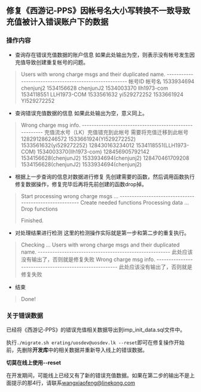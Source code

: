 ## 修复《西游记-PPS》因帐号名大小写转换不一致导致充值被计入错误账户下的数据

### 操作内容

* 查询存在错误充值数据的账户信息
  如果此处输出为空，则表示没有帐号发生因充值导致创建重复帐号的问题。
>    Users with wrong charge msgs and their duplicated name.
>    \-\-\-\-\-\-\-\-\-\-\-\-\-\-\-\-\-\-\-\-\-\-\-\-\-\-\-\-\-\-\-\-\-\-\-\-\-\-\-\-\-\-\-\-\-\-\-\-\-\-\-\-\-\-\-
>    帐号ID     帐号名
>    1533934694 chenjunj2
>    1534156628 chenjunJ2
>    1534003370 llh1973-com
>    1534118551 LLH1973-COM
>    1533561632 yi529272252
>    1533661924 YI529272252

* 查询错误充值数据的信息
  如果此处输出为空，意义同上。
>    Wrong charge msg info.
>    \-\-\-\-\-\-\-\-\-\-\-\-\-\-\-\-\-\-\-\-\-\-\-\-\-\-\-\-\-\-\-\-\-\-\-\-\-\-\-\-\-\-\-\-\-\-\-\-\-\-\-\-\-\-\-
>    充值流水号（LK）充值错充到此帐号         需要将充值迁移到此帐号
>    128291286246572 1533661924(YI529272252)  1533561632(yi529272252)
>    128430163234012 1534118551(LLH1973-COM)  1534003370(llh1973-com)
>    128456905792142 1534156628(chenjunJ2)    1533934694(chenjunj2)
>    128470461709208 1534156628(chenjunJ2)    1533934694(chenjunj2)

* 根据上一步查询的信息对数据进行修复
  先创建需要的函数，然后调用函数执行修复数据操作，修复完毕后再将先前创建的函数drop掉。
>    Start processing wrong charge msgs ...
>    \-\-\-\-\-\-\-\-\-\-\-\-\-\-\-\-\-\-\-\-\-\-\-\-\-\-\-\-\-\-\-\-\-\-\-\-\-\-\-\-\-\-\-\-\-\-\-\-\-\-\-\-\-\-\-
>    Create needed functions
>    Processing data ...
>    Drop functions
>    
>    Finished.

* 对处理结果进行检测
  这里的检测操作实际就是第一步和第二步的重复执行。
>    Checking ...
>    Users with wrong charge msgs and their duplicated name.
>    \-\-\-\-\-\-\-\-\-\-\-\-\-\-\-\-\-\-\-\-\-\-\-\-\-\-\-\-\-\-\-\-\-\-\-\-\-\-\-\-\-\-\-\-\-\-\-\-\-\-\-\-\-\-\-
>    此处应该没有输出了，否则就是修复失败
>    Wrong charge msg info.
>    \-\-\-\-\-\-\-\-\-\-\-\-\-\-\-\-\-\-\-\-\-\-\-\-\-\-\-\-\-\-\-\-\-\-\-\-\-\-\-\-\-\-\-\-\-\-\-\-\-\-\-\-\-\-\-
>    此处应该没有输出了，否则就是修复失败

* 结束
>    Done!

### 关于错误数据
已经将《西游记-PPS》的错误充值相关数据导出到imp_init_data.sql文件中。

执行`./migrate.sh erating/uosdev@uosdev.lk --reset`即可在修复操作开始前，先删除**开发库**中的相关数据并重新导入线上的错误数据。

**切莫在线上使用--reset**

在开发期间，可能线上已经又有了新的错误充值数据。如果在第二步的输出不是上面提示的那4行，请联系<wangxiaofeng@linekong.com>

